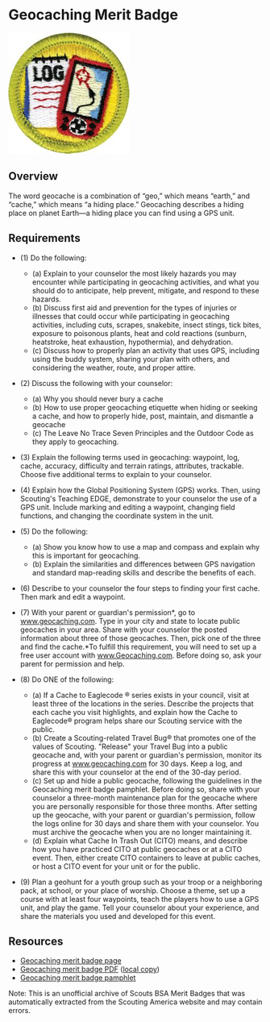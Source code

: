 

# Geocaching Merit Badge

![Geocaching Merit Badge](images/geocaching-merit-badge.jpg)

## Overview



The word geocache is a combination of “geo,” which means “earth,” and “cache,” which means “a hiding place.” Geocaching describes a hiding place on planet Earth—a hiding place you can find using a GPS unit.

## Requirements

* (1) Do the following:
    * (a) Explain to your counselor the most likely hazards you may encounter while participating in geocaching activities, and what you should do to anticipate, help prevent, mitigate, and respond to these hazards.
    * (b) Discuss first aid and prevention for the types of injuries or illnesses that could occur while participating in geocaching activities, including cuts, scrapes, snakebite, insect stings, tick bites, exposure to poisonous plants, heat and cold reactions (sunburn, heatstroke, heat exhaustion, hypothermia), and dehydration.
    * (c) Discuss how to properly plan an activity that uses GPS, including using the buddy system, sharing your plan with others, and considering the weather, route, and proper attire.


* (2) Discuss the following with your counselor:
    * (a) Why you should never bury a cache
    * (b) How to use proper geocaching etiquette when hiding or seeking a cache, and how to properly hide, post, maintain, and dismantle a geocache
    * (c) The Leave No Trace Seven Principles and the Outdoor Code as they apply to geocaching.


* (3) Explain the following terms used in geocaching: waypoint, log, cache, accuracy, difficulty and terrain ratings, attributes, trackable. Choose five additional terms to explain to your counselor.
* (4) Explain how the Global Positioning System (GPS) works. Then, using Scouting's Teaching EDGE, demonstrate to your counselor the use of a GPS unit. Include marking and editing a waypoint, changing field functions, and changing the coordinate system in the unit.
* (5) Do the following:
    * (a) Show you know how to use a map and compass and explain why this is important for geocaching.
    * (b) Explain the similarities and differences between GPS navigation and standard map-reading skills and describe the benefits of each.


* (6) Describe to your counselor the four steps to finding your first cache. Then mark and edit a waypoint.
* (7) With your parent or guardian's permission*, go to www.geocaching.com. Type in your city  and state to locate public geocaches in your area. Share with your counselor the  posted information about three of those geocaches. Then, pick one of the three  and find the cache.*To fulfill this requirement, you will need to set up a free user account with www.Geocaching.com. Before doing so, ask your parent for permission and help.
* (8) Do ONE of the following:
    * (a) If a Cache to Eaglecode ® series exists in your council, visit at least three of the locations in the series. Describe the projects that each cache you visit highlights, and explain how the Cache to Eaglecode® program helps share our Scouting service with the public.
    * (b) Create a Scouting-related Travel Bug® that promotes one of the values of Scouting. "Release" your Travel Bug into a public geocache and, with your parent or guardian's permission, monitor its progress at www.geocaching.com for 30 days. Keep a log, and share this with your counselor at the end of the 30-day period.
    * (c) Set up and hide a public geocache, following the guidelines in the Geocaching merit badge pamphlet. Before doing so, share with your counselor a three-month maintenance plan for the geocache where you are personally responsible for those three months. After setting up the geocache, with your parent or guardian's permission, follow the logs online for 30 days and share them with your counselor. You must archive the geocache when you are no longer maintaining it.
    * (d) Explain what Cache In Trash Out (CITO) means, and describe how you have practiced CITO at public geocaches or at a CITO event. Then, either create CITO containers to leave at public caches, or host a CITO event for your unit or for the public.


* (9) Plan a geohunt for a youth group such as your troop or a neighboring pack, at school, or your place of worship. Choose a theme, set up a course with at least four waypoints, teach the players how to use a GPS unit, and play the game. Tell your counselor about your experience, and share the materials you used and developed for this event.


## Resources

- [Geocaching merit badge page](https://www.scouting.org/merit-badges/geocaching/)
- [Geocaching merit badge PDF](https://filestore.scouting.org/filestore/Merit_Badge_ReqandRes/Pamphlets/Geocaching_2024.pdf) ([local copy](files/geocaching-merit-badge.pdf))
- [Geocaching merit badge pamphlet](https://www.scoutshop.org/scouts-bsa-geocaching-merit-badge-pamphlet-661777.html)

Note: This is an unofficial archive of Scouts BSA Merit Badges that was automatically extracted from the Scouting America website and may contain errors.